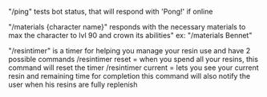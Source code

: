 "/ping" tests bot status, that will respond with 'Pong!' if online

"/materials {character name}" responds with the necessary materials to max the character to lvl 90 and crown its abilities"
ex: "/materials Bennet"

"/resintimer" is a timer for helping you manage your resin use and have 2 possible commands
/resintimer reset = when you spend all your resins, this command will reset the timer
/resintimer current = lets you see your current resin and remaining time for completion
this command will also notify the user when his resins are fully replenish